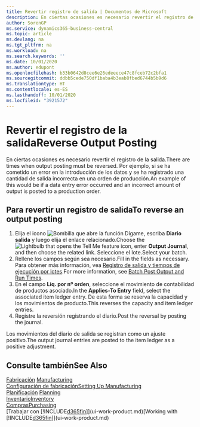 ```yaml
---
title: Revertir registro de salida | Documentos de Microsoft
description: En ciertas ocasiones es necesario revertir el registro de la salida. Por ejemplo, si se ha cometido un error en la introducción de los datos y se ha registrado una cantidad de salida incorrecta en una orden de producción.
author: SorenGP
ms.service: dynamics365-business-central
ms.topic: article
ms.devlang: na
ms.tgt_pltfrm: na
ms.workload: na
ms.search.keywords: ''
ms.date: 10/01/2020
ms.author: edupont
ms.openlocfilehash: b33b0642d8cee6e26edeeece47c8fceb72c2bfa1
ms.sourcegitcommit: ddbb5cede750df1baba4b3eab8fbed6744b5b9d6
ms.translationtype: HT
ms.contentlocale: es-ES
ms.lasthandoff: 10/01/2020
ms.locfileid: "3921572"
---
```

# <a name="reverse-output-posting"></a><span data-ttu-id="63f98-104">Revertir el registro de la salida</span><span class="sxs-lookup"><span data-stu-id="63f98-104">Reverse Output Posting</span></span>
<span data-ttu-id="63f98-105">En ciertas ocasiones es necesario revertir el registro de la salida.</span><span class="sxs-lookup"><span data-stu-id="63f98-105">There are times when output posting must be reversed.</span></span> <span data-ttu-id="63f98-106">Por ejemplo, si se ha cometido un error en la introducción de los datos y se ha registrado una cantidad de salida incorrecta en una orden de producción.</span><span class="sxs-lookup"><span data-stu-id="63f98-106">An example of this would be if a data entry error occurred and an incorrect amount of output is posted to a production order.</span></span>  

## <a name="to-reverse-an-output-posting"></a><span data-ttu-id="63f98-107">Para revertir un registro de salida</span><span class="sxs-lookup"><span data-stu-id="63f98-107">To reverse an output posting</span></span>  
1.  <span data-ttu-id="63f98-108">Elija el icono ![Bombilla que abre la función Dígame](media/ui-search/search_small.png "Dígame qué desea hacer"), escriba **Diario salida** y luego elija el enlace relacionado.</span><span class="sxs-lookup"><span data-stu-id="63f98-108">Choose the ![Lightbulb that opens the Tell Me feature](media/ui-search/search_small.png "Tell me what you want to do") icon, enter **Output Journal**, and then choose the related link.</span></span> <span data-ttu-id="63f98-109">Seleccione el lote.</span><span class="sxs-lookup"><span data-stu-id="63f98-109">Select your batch.</span></span>  
2. <span data-ttu-id="63f98-110">Rellene los campos según sea necesario.</span><span class="sxs-lookup"><span data-stu-id="63f98-110">Fill in the fields as necessary.</span></span> <span data-ttu-id="63f98-111">Para obtener más información, vea [Registro de salida y tiempos de ejecución por lotes](production-how-to-post-output-quantity.md).</span><span class="sxs-lookup"><span data-stu-id="63f98-111">For more information, see [Batch Post Output and Run Times](production-how-to-post-output-quantity.md).</span></span>
3.  <span data-ttu-id="63f98-112">En el campo **Liq. por nº orden**, seleccione el movimiento de contabilidad de productos asociado.</span><span class="sxs-lookup"><span data-stu-id="63f98-112">In the **Applies-To Entry** field, select the associated item ledger entry.</span></span> <span data-ttu-id="63f98-113">De esta forma se reserva la capacidad y los movimientos de producto.</span><span class="sxs-lookup"><span data-stu-id="63f98-113">This reverses the capacity and item ledger entries.</span></span>  
4. <span data-ttu-id="63f98-114">Registre la reversión registrando el diario.</span><span class="sxs-lookup"><span data-stu-id="63f98-114">Post the reversal by posting the journal.</span></span>  

<span data-ttu-id="63f98-115">Los movimientos del diario de salida se registran como un ajuste positivo.</span><span class="sxs-lookup"><span data-stu-id="63f98-115">The output journal entries are posted to the item ledger as a positive adjustment.</span></span>  

## <a name="see-also"></a><span data-ttu-id="63f98-116">Consulte también</span><span class="sxs-lookup"><span data-stu-id="63f98-116">See Also</span></span>  
 <span data-ttu-id="63f98-117">[Fabricación](production-manage-manufacturing.md)  </span><span class="sxs-lookup"><span data-stu-id="63f98-117">[Manufacturing](production-manage-manufacturing.md)  </span></span>  
 [<span data-ttu-id="63f98-118">Configuración de fabricación</span><span class="sxs-lookup"><span data-stu-id="63f98-118">Setting Up Manufacturing</span></span>](production-configure-production-processes.md)  
 <span data-ttu-id="63f98-119">[Planificación](production-planning.md)    </span><span class="sxs-lookup"><span data-stu-id="63f98-119">[Planning](production-planning.md)    </span></span>  
 [<span data-ttu-id="63f98-120">Inventario</span><span class="sxs-lookup"><span data-stu-id="63f98-120">Inventory</span></span>](inventory-manage-inventory.md)  
 [<span data-ttu-id="63f98-121">Compras</span><span class="sxs-lookup"><span data-stu-id="63f98-121">Purchasing</span></span>](purchasing-manage-purchasing.md)  
 <span data-ttu-id="63f98-122">[Trabajar con [!INCLUDE[d365fin](includes/d365fin_md.md)]](ui-work-product.md)</span><span class="sxs-lookup"><span data-stu-id="63f98-122">[Working with [!INCLUDE[d365fin](includes/d365fin_md.md)]](ui-work-product.md)</span></span>  
